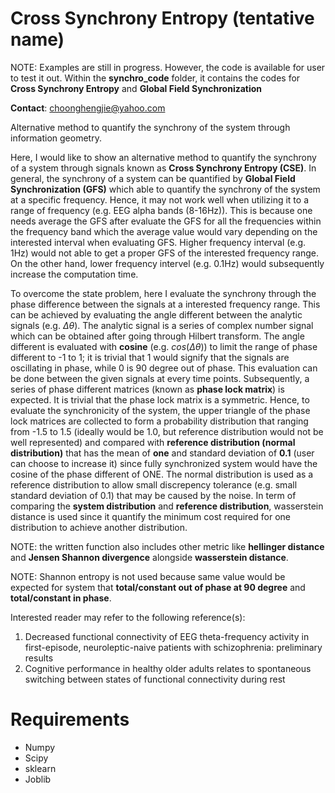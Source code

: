# Cross Synchrony Entropy (tentative name)
NOTE: Examples are still in progress. However, the code is available for user to test it out. Within the **synchro_code** folder, it contains the codes for **Cross Synchrony Entropy** and **Global Field Synchronization**

**Contact**: choonghengjie@yahoo.com

Alternative method to quantify the synchrony of the system through information geometry.

Here, I would like to show an alternative method to quantify the synchrony of a system through signals known as **Cross Synchrony Entropy (CSE)**. In general, the synchrony of a system can be quantified by **Global Field Synchronization (GFS)** which able to quantify the synchrony of the system at a specific frequency. Hence, it may not work well when utilizing it to a range of frequency (e.g. EEG alpha bands (8-16Hz)). This is because one needs average the GFS after evaluate the GFS for all the frequencies within the frequency band which the average value would vary depending on the interested interval when evaluating GFS. Higher frequency interval (e.g. 1Hz) would not able to get a proper GFS of the interested frequency range. On the other hand, lower frequency intervel (e.g. 0.1Hz) would subsequently increase the computation time. 

To overcome the state problem, here I evaluate the synchrony through the phase difference between the signals at a interested frequency range. This can be achieved by evaluating the angle different between the analytic signals (e.g. $`\Delta \theta`$). The analytic signal is a series of complex number signal which can be obtained after going through Hilbert transform. The angle different is evaluated with **cosine** (e.g. $`cos(\Delta \theta)`$) to limit the range of phase different to -1 to 1; it is trivial that 1 would signify that the signals are oscillating in phase, while 0 is 90 degree out of phase. This evaluation can be done between the given signals at every time points. Subsequently, a series of phase different matrices (known as **phase lock matrix**) is expected. It is trivial that the phase lock matrix is a symmetric. Hence, to evaluate the synchronicity of the system, the upper triangle of the phase lock matrices are collected to form a probability distribution that ranging from -1.5 to 1.5 (ideally would be 1.0, but reference distribution would not be well represented) and compared with **reference distribution (normal distribution)** that has the mean of **one** and standard deviation of **0.1** (user can choose to increase it) since fully synchronized system would have the cosine of the phase different of ONE. The normal distribution is used as a reference distribution to allow small discrepency tolerance (e.g. small standard deviation of 0.1) that may be caused by the noise. In term of comparing the **system distribution** and **reference distribution**, wasserstein distance is used since it quantify the minimum cost required for one distribution to achieve another distribution. 

NOTE: the written function also includes other metric like **hellinger distance** and **Jensen Shannon divergence** alongside **wasserstein distance**. 

NOTE: Shannon entropy is not used because same value would be expected for system that **total/constant out of phase at 90 degree** and **total/constant in phase**. 


Interested reader may refer to the following reference(s):
1. Decreased functional connectivity of EEG theta-frequency activity in first-episode, neuroleptic-naive patients with schizophrenia: preliminary results
2. Cognitive performance in healthy older adults relates to spontaneous switching between states of functional connectivity during rest

# Requirements
* Numpy
* Scipy
* sklearn 
* Joblib
